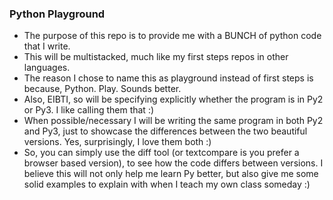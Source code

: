 ### Python Playground
* The purpose of this repo is to provide me with a BUNCH of python code that I write.
* This will be multistacked, much like my first steps repos in other languages.
* The reason I chose to name this as playground instead of first steps is 
because, Python. Play. Sounds better. 
* Also, EIBTI, so will be specifying explicitly whether the program is in Py2 
or Py3. I like calling them that :)
* When possible/necessary I will be writing the same program in both Py2 and Py3, 
just to showcase the differences between the two beautiful versions. 
Yes, surprisingly, I love them both :)
* So, you can simply use the diff tool (or textcompare is you prefer a browser 
based version), to see how the code differs between versions. I believe this 
will not only help me learn Py better, but also give me some solid examples 
to explain with when I teach my own class someday :)